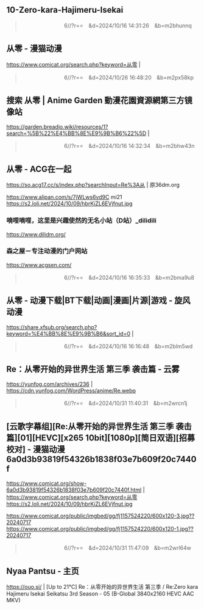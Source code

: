 ## 10-Zero-kara-Hajimeru-Isekai

>　　　　　　　　6//?r=⭐　&d=2024/10/16 14:31:26　&b=m2bhunnq
## 从零 - 漫猫动漫
https://www.comicat.org/search.php?keyword=从零
|

>　　　　　　　　6//?r=⭐　&d=2024/10/26 16:48:20　&b=m2px58kp
## 搜索 从零 | Anime Garden 動漫花園資源網第三方镜像站
https://garden.breadio.wiki/resources/1?search=%5B%22%E4%BB%8E%E9%9B%B6%22%5D
|

>　　　　　　　　6//?r=⭐　&d=2024/10/16 14:32:34　&b=m2bhw43n
## 从零 - ACG在一起
https://so.acg17.cc/s/index.php?searchInput=Re%3A从
|
原36dm.org

https://www.alipan.com/s/7jWLws6vd9C
mi21
https://s2.loli.net/2024/10/09/hbrKiZL6EVjfnut.jpg

### 嘀哩嘀哩，这里是兴趣使然的无名小站（D站）_dilidili
https://www.dilidm.org/
### 森之屋－专注动漫的门户网站
https://www.acgsen.com/

>　　　　　　　　6//?r=⭐　&d=2024/10/16 16:35:33　&b=m2bma9u8
## 从零 - 动漫下载|BT下载|动画|漫画|片源|游戏 - 旋风动漫
https://share.xfsub.org/search.php?keyword=%E4%BB%8E%E9%9B%B6&sort_id=0
|

>　　　　　　　　6//?r=⭐　&d=2024/10/16 16:16:48　&b=m2blm5wd
## Re：从零开始的异世界生活 第三季 袭击篇 - 云雾
https://yunfog.com/archives/236
|
https://cdn.yunfog.com/WordPress/anime/Re.webp

>　　　　　　　　6//?r=⭐　&d=2024/10/31 11:40:31　&b=m2wrcn1j
## [云歌字幕组][Re:从零开始的异世界生活 第三季 袭击篇][01][HEVC][x265 10bit][1080p][简日双语][招募校对] - 漫猫动漫 6a0d3b93819f54326b1838f03e7b609f20c7440f
https://www.comicat.org/show-6a0d3b93819f54326b1838f03e7b609f20c7440f.html
|
https://www.comicat.org/search.php?keyword=从零
https://s2.loli.net/2024/10/09/hbrKiZL6EVjfnut.jpg

https://www.comicat.org/public/imgbed/gg/fj1157524220/600x120-3.jpg??20240717
https://www.comicat.org/public/imgbed/gg/fj1157524220/600x120-1.jpg??20240717

>　　　　　　　　6//?r=⭐　&d=2024/10/31 11:47:09　&b=m2wrl64w
## Nyaa Pantsu - 主页
https://ouo.si/
|
[Up to 21°C] Re：从零开始的异世界生活 第三季 / Re:Zero kara Hajimeru Isekai Seikatsu 3rd Season - 05 (B-Global 3840x2160 HEVC AAC MKV)
